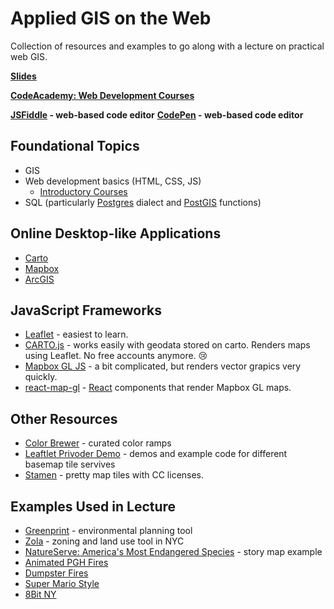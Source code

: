 # Applied GIS on the Web
Collection of resources and examples to go along with a lecture on practical web GIS.

**[Slides](https://docs.google.com/presentation/d/1ZKgkWQTrYVEeMJrqiCuTrrSbnB6Q7sPY-kRUC4kwMpg/edit?usp=sharing)**

**[CodeAcademy: Web Development Courses](https://www.codecademy.com/learn/paths/web-development)**

**[JSFiddle](https://jsfiddle.net/) - web-based code editor**
**[CodePen](https://codepen.io/pen) - web-based code editor**
## Foundational Topics
* GIS
* Web development basics (HTML, CSS, JS)
  * [Introductory Courses](https://www.codecademy.com/learn/paths/web-development)
* SQL (particularly [Postgres](https://www.postgresql.org/) dialect and [PostGIS](https://postgis.net/) functions)

## Online Desktop-like Applications
* [Carto](www.carto.com)
* [Mapbox](www.mapbox.com)
* [ArcGIS](https://www.arcgis.com)

## JavaScript Frameworks
* [Leaflet](https://leafletjs.com/) - easiest to learn.
* [CARTO.js](https://carto.com/developers/carto-js/v3/) - works easily with geodata stored on carto. Renders maps using Leaflet.  No free accounts anymore. 😢
* [Mapbox GL JS](https://docs.mapbox.com/mapbox-gl-js/api/) - a bit complicated, but renders vector grapics very quickly. 
* [react-map-gl](https://uber.github.io/react-map-gl/#/) - [React](https://reactjs.org/) components that render Mapbox GL maps. 

## Other Resources
* [Color Brewer](http://colorbrewer2.org/#type=sequential&scheme=BuGn&n=3) - curated color ramps
* [Leaftlet Privoder Demo](https://leaflet-extras.github.io/leaflet-providers/preview/) - demos and example code for different basemap tile servives
* [Stamen](http://maps.stamen.com/#watercolor/12/37.7706/-122.3782) - pretty map tiles with CC licenses.

## Examples Used in Lecture
* [Greenprint](https://tools.wprdc.org/urban-greenprint) - environmental planning tool
* [Zola](https://zola.planning.nyc.gov/) - zoning and land use tool in NYC
* [NatureServe: America's Most Endangered Species](https://natureserve.maps.arcgis.com/apps/Cascade/index.html?appid=5446925c6f73456f8a868652aad15b8d) - story map example
* [Animated PGH Fires](https://wprdc-maps.carto.com/u/wprdc/builder/3068e679-6da8-4e3c-a4a7-a9ef94d166b8/embed)
* [Dumpster Fires](https://wprdc-maps.carto.com/u/wprdc/builder/2f0aa3d6-e945-4d8e-96a2-d9cd60a38aa0/embed)
* [Super Mario Style](https://api.tiles.mapbox.com/v4/duncangraham.552f58b0/page.html?access_token=pk.eyJ1IjoiZHVuY2FuZ3JhaGFtIiwiYSI6IlJJcWdFczQifQ.9HUpTV1es8IjaGAf_s64VQ#5/36.580/-80.156)
* [8Bit NY](http://8bitcity.com/map?New%20York)


